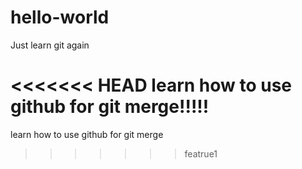 # hello-world
Just learn git again

<<<<<<< HEAD
learn how to use github for git merge!!!!! 
=======
learn how to use github for git merge  
>>>>>>> featrue1


